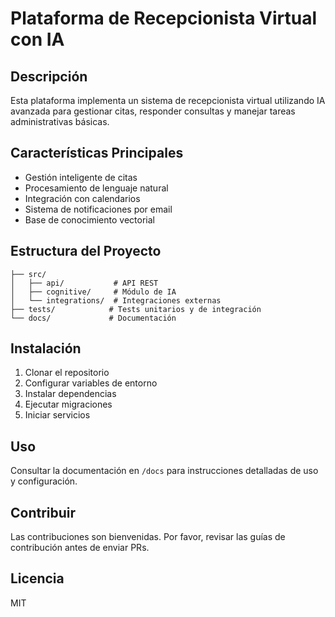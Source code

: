 # Plataforma de Recepcionista Virtual con IA

## Descripción
Esta plataforma implementa un sistema de recepcionista virtual utilizando IA avanzada para gestionar citas, responder consultas y manejar tareas administrativas básicas.

## Características Principales
- Gestión inteligente de citas
- Procesamiento de lenguaje natural
- Integración con calendarios
- Sistema de notificaciones por email
- Base de conocimiento vectorial

## Estructura del Proyecto
```
├── src/
│   ├── api/           # API REST
│   ├── cognitive/     # Módulo de IA
│   └── integrations/  # Integraciones externas
├── tests/            # Tests unitarios y de integración
└── docs/             # Documentación
```

## Instalación
1. Clonar el repositorio
2. Configurar variables de entorno
3. Instalar dependencias
4. Ejecutar migraciones
5. Iniciar servicios

## Uso
Consultar la documentación en `/docs` para instrucciones detalladas de uso y configuración.

## Contribuir
Las contribuciones son bienvenidas. Por favor, revisar las guías de contribución antes de enviar PRs.

## Licencia
MIT